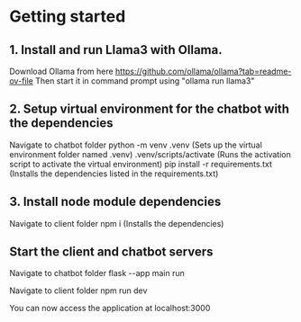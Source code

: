 # Getting started

## 1. Install and run Llama3 with Ollama.
Download Ollama from here https://github.com/ollama/ollama?tab=readme-ov-file
Then start it in command prompt using "ollama run llama3"

## 2. Setup virtual environment for the chatbot with the dependencies
Navigate to chatbot folder
python -m venv .venv                (Sets up the virtual environment folder named .venv)
.venv/scripts/activate              (Runs the activation script to activate the virtual environment)
pip install -r requirements.txt     (Installs the dependencies listed in the requirements.txt)

## 3. Install node module dependencies
Navigate to client folder
npm i                               (Installs the dependencies)

## Start the client and chatbot servers
Navigate to chatbot folder
flask --app main run

Navigate to client folder
npm run dev

You can now access the application at localhost:3000
